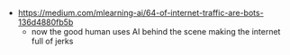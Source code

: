 - https://medium.com/mlearning-ai/64-of-internet-traffic-are-bots-136d4880fb5b
	- now the good human uses AI behind the scene making the internet full of jerks